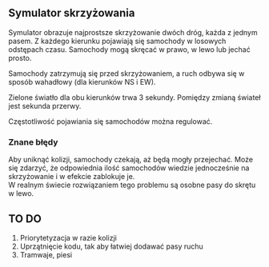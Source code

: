 ## Symulator skrzyżowania
Symulator obrazuje najprostsze skrzyżowanie dwóch dróg, każda z jednym pasem.
Z każdego kierunku pojawiają się samochody w losowych odstępach czasu.
Samochody mogą skręcać w prawo, w lewo lub jechać prosto.  

Samochody zatrzymują się przed skrzyżowaniem, a ruch odbywa się w sposób
wahadłowy (dla kierunków NS i EW).

Zielone światło dla obu kierunków trwa 3 sekundy.
Pomiędzy zmianą świateł jest sekunda przerwy. 

Częstotliwość pojawiania się samochodów można regulować.

### Znane błędy
Aby uniknąć kolizji, samochody czekają, aż będą mogły przejechać.
Może się zdarzyć, że odpowiednia ilość samochodów 
wiedzie jednocześnie na skrzyżowanie i w efekcie zablokuje je.\
W realnym świecie rozwiązaniem tego problemu są osobne pasy do skrętu w lewo.

## TO DO
1. Priorytetyzacja w razie kolizji
2. Uprzątnięcie kodu, tak aby łatwiej dodawać pasy ruchu
3. Tramwaje, piesi

